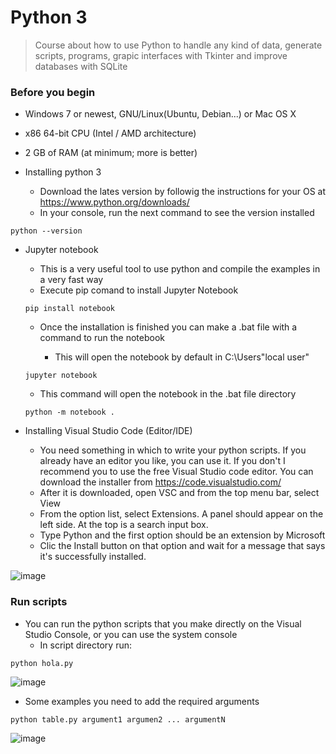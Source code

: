 # Python 3
> Course about how to use Python to handle any kind of data, generate scripts, programs, grapic interfaces with Tkinter and improve databases with SQLite 

### Before you begin

- Windows 7 or newest, GNU/Linux(Ubuntu, Debian...) or Mac OS X
- x86 64-bit CPU (Intel / AMD architecture)
- 2 GB of RAM (at minimum; more is better)

- Installing python 3
  - Download the lates version by followig the instructions for your OS at https://www.python.org/downloads/
  - In your console, run the next command to see the version installed
```
python --version
```

- Jupyter notebook
  - This is a very useful tool to use python and compile the examples in a very fast way
  - Execute pip comand to install Jupyter Notebook 
  ```
  pip install notebook
  ```
  - Once the installation is finished you can make a .bat file with a command to run the notebook
    
    - This will open the notebook by default in C:\Users\"local user"  
  ```
  jupyter notebook
  ```
  
  
    - This command will open the notebook in the .bat file directory     
  
  
  ```
  python -m notebook .
  ```

- Installing Visual Studio Code (Editor/IDE)

   - You need something in which to write your python scripts. If you already have an editor you like, you can use it. If you don't I recommend you to use the free Visual Studio code editor. You can download the installer from https://code.visualstudio.com/
    - After it is downloaded, open VSC and from the top menu bar, select View
    - From the option list, select Extensions. A panel should appear on the left side. At the top is a search input box.
    - Type Python and the first option should be an extension by Microsoft
    - Clic the Install button on that option and wait for a message that says it's successfully installed.
    
![image](https://user-images.githubusercontent.com/22846310/198125357-c8d33e42-aece-4d45-ace6-fb645e788fe9.png)





### Run scripts

- You can run the python scripts that you make directly on the Visual Studio Console, or you can use the system console
  - In script directory run:

```
python hola.py
```

![image](https://user-images.githubusercontent.com/22846310/198119437-4f01a563-f115-4e06-b233-fa785e8e8edf.png)


  - Some examples you need to add the required arguments
 ```
 python table.py argument1 argumen2 ... argumentN
 ```
 ![image](https://user-images.githubusercontent.com/22846310/198124841-98f0b953-6062-4d1a-bd0b-2545de3815bb.png)
